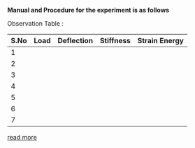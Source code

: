 **Manual and Procedure for the experiment is as follows**

Observation Table :

| S.No  | Load   | Deflection  | Stiffness  |  Strain Energy    |
|---|---|---|---|---|
| 1  |   |   |   |   |
| 2  |   |   |   |   |
| 3  |   |   |   |   |
| 4  |   |   |   |   |
| 5  |   |   |   |   |
| 6  |   |   |   |   |
| 7  |   |   |   |   |

<a href="docs/Exp-8-Compression-test-on-spring.pdf">read more</a>

